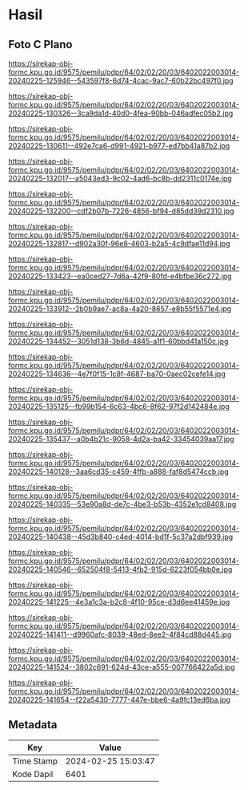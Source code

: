 # Hasil

## Foto C Plano

https://sirekap-obj-formc.kpu.go.id/9575/pemilu/pdpr/64/02/02/20/03/6402022003014-20240225-125946--543597f8-6d74-4cac-9ac7-60b22bc497f0.jpg

https://sirekap-obj-formc.kpu.go.id/9575/pemilu/pdpr/64/02/02/20/03/6402022003014-20240225-130326--3ca9da1d-40d0-4fea-90bb-046adfec05b2.jpg

https://sirekap-obj-formc.kpu.go.id/9575/pemilu/pdpr/64/02/02/20/03/6402022003014-20240225-130611--492e7ca6-d991-4921-b977-ed7bb41a87b2.jpg

https://sirekap-obj-formc.kpu.go.id/9575/pemilu/pdpr/64/02/02/20/03/6402022003014-20240225-132017--a5043ed3-9c02-4ad6-bc8b-dd2311c0174e.jpg

https://sirekap-obj-formc.kpu.go.id/9575/pemilu/pdpr/64/02/02/20/03/6402022003014-20240225-132200--cdf2b07b-7226-4856-bf94-d85dd39d2310.jpg

https://sirekap-obj-formc.kpu.go.id/9575/pemilu/pdpr/64/02/02/20/03/6402022003014-20240225-132817--d902a30f-96e8-4603-b2a5-4c9dfae11d94.jpg

https://sirekap-obj-formc.kpu.go.id/9575/pemilu/pdpr/64/02/02/20/03/6402022003014-20240225-133423--ea0ced27-7d6a-42f9-80fd-e4bfbe36c272.jpg

https://sirekap-obj-formc.kpu.go.id/9575/pemilu/pdpr/64/02/02/20/03/6402022003014-20240225-133912--2b0b9ae7-ac8a-4a20-8657-e8b55f5571e4.jpg

https://sirekap-obj-formc.kpu.go.id/9575/pemilu/pdpr/64/02/02/20/03/6402022003014-20240225-134452--3051d138-3b6d-4845-a1f1-60bbd41a150c.jpg

https://sirekap-obj-formc.kpu.go.id/9575/pemilu/pdpr/64/02/02/20/03/6402022003014-20240225-134636--4e7f0f15-1c8f-4687-ba70-0aec02cefe14.jpg

https://sirekap-obj-formc.kpu.go.id/9575/pemilu/pdpr/64/02/02/20/03/6402022003014-20240225-135125--fb99b154-6c63-4bc6-8f62-97f2d142484e.jpg

https://sirekap-obj-formc.kpu.go.id/9575/pemilu/pdpr/64/02/02/20/03/6402022003014-20240225-135437--a0b4b21c-9058-4d2a-ba42-33454039aa17.jpg

https://sirekap-obj-formc.kpu.go.id/9575/pemilu/pdpr/64/02/02/20/03/6402022003014-20240225-140128--3aa6cd35-c459-4ffb-a888-faf8d5474ccb.jpg

https://sirekap-obj-formc.kpu.go.id/9575/pemilu/pdpr/64/02/02/20/03/6402022003014-20240225-140335--53e90a8d-de7c-4be3-b53b-4352e1cd8408.jpg

https://sirekap-obj-formc.kpu.go.id/9575/pemilu/pdpr/64/02/02/20/03/6402022003014-20240225-140438--45d3b840-c4ed-4014-bd1f-5c37a2dbf939.jpg

https://sirekap-obj-formc.kpu.go.id/9575/pemilu/pdpr/64/02/02/20/03/6402022003014-20240225-140546--652504f8-5413-4fb2-915d-6223f054bb0e.jpg

https://sirekap-obj-formc.kpu.go.id/9575/pemilu/pdpr/64/02/02/20/03/6402022003014-20240225-141225--4e3a1c3a-b2c8-4f10-95ce-d3d6ee41459e.jpg

https://sirekap-obj-formc.kpu.go.id/9575/pemilu/pdpr/64/02/02/20/03/6402022003014-20240225-141411--d9960afc-8039-48ed-8ee2-4f84cd88d445.jpg

https://sirekap-obj-formc.kpu.go.id/9575/pemilu/pdpr/64/02/02/20/03/6402022003014-20240225-141524--3802c691-624d-43ce-a555-007766422a5d.jpg

https://sirekap-obj-formc.kpu.go.id/9575/pemilu/pdpr/64/02/02/20/03/6402022003014-20240225-141654--f22a5430-7777-447e-bbe6-4a9fc13ed6ba.jpg


## Metadata

| Key        | Value               |
| ---------- | ------------------- |
| Time Stamp | 2024-02-25 15:03:47 |
| Kode Dapil | 6401                |



